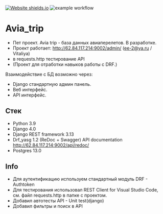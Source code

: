 [![Website shields.io](https://img.shields.io/website-up-down-green-red/http/shields.io.svg)](http://62.84.117.214:9002/api/redoc/)
![example workflow](https://github.com/zomini/avia_trip/actions/workflows/main.yml/badge.svg)
# Avia_trip
- Пет проект. Avia trip - база данных авиаперелетов. В разработке.
- Проект работает: http://62.84.117.214:9002/admin/ (ee-2@ya.ru / Vitaliya)
-    в requests.http тестирование API
- (Проект для отработки навыков работы с DRF.)

Взаимодействие с БД возможно через:
- Django стандартную админ панель.
- Веб интерфейс.
- API интерфейс.
  
## Стек
- Python 3.9
- Django 4.0
- Django REST framework 3.13
- Drf_yasg 1.2 (ReDoc + Swagger) API documentation http://62.84.117.214:9002/api/redoc/
- Postgres 13.0

## Info
- Для аутентификацию используем стандартный модуль DRF - Authtoken
- Для тестирования использовал REST Client for Visual Studio Code, см. файл requests.http в папке с проектом.
- Добавил автотесты API - Unit test(django)
- Добавил фильтры и поиск в API